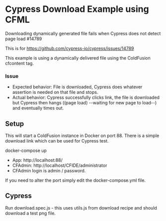 # Cypress Download Example using CFML

Downloading dynamically generated file fails when Cypress does not 
detect page load #14789

This is for https://github.com/cypress-io/cypress/issues/14789

This example is using a dynamically delivered file using the ColdFusion cfcontent tag.

### Issue

* Expected behavior: File is downloaded, Cypress does whatever assertion is needed on that file and stops.
* Actual behavior: Cypress successfully clicks link, the file is downloaded but Cypress then hangs ((page load) --waiting for new page to load--) and eventually times out.


## Setup

This will start a ColdFusion instance in Docker on port 88. There 
is a simple download link which can be used for Cypress test.

docker-compose up

* App: http://localhost:88/
* CFAdmin: http://localhost/CFIDE/administrator
* CFAdmin login is admin / password.

If you need to alter the port simply edit the docker-compose.yml file.

## Cypress

Run download.spec.js - this uses utils.js from download recipe and should 
download a test png file.




